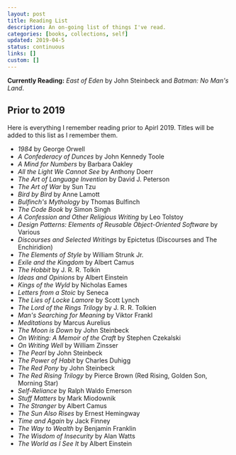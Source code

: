 ```yaml
---
layout: post
title: Reading List
description: An on-going list of things I've read.
categories: [books, collections, self]
updated: 2019-04-5
status: continuous
links: []
custom: []
---
```




**Currently Reading:** *East of Eden* by John Steinbeck and *Batman: No Man's Land*.

## Prior to 2019

Here is everything I remember reading prior to Apirl 2019. Titles will be added to this list as I remember them.

* *1984* by George Orwell
* *A Confederacy of Dunces* by John Kennedy Toole
* *A Mind for Numbers* by Barbara Oakley
* *All the Light We Cannot See* by Anthony Doerr
* *The Art of Language Invention* by David J. Peterson
* *The Art of War* by Sun Tzu
* *Bird by Bird* by Anne Lamott
* *Bulfinch's Mythology* by Thomas Bulfinch
* *The Code Book* by Simon Singh
* *A Confession and Other Religious Writing* by Leo Tolstoy
* *Design Patterns: Elements of Reusable Object-Oriented Software* by Various
* *Discourses and Selected Writings* by Epictetus (Discourses and The Enchiridion)
* *The Elements of Style* by William Strunk Jr.
* *Exile and the Kingdom* by Albert Camus
* *The Hobbit* by J. R. R. Tolkin
* *Ideas and Opinions* by Albert Einstein
* *Kings of the Wyld* by Nicholas Eames
* *Letters from a Stoic* by Seneca
* *The Lies of Locke Lamore* by Scott Lynch
* *The Lord of the Rings Trilogy* by J. R. R. Tolkien
* *Man's Searching for Meaning* by Viktor Frankl
* *Meditations* by Marcus Aurelius
* *The Moon is Down* by John Steinbeck
* *On Writing: A Memoir of the Craft* by Stephen Czekalski
* *On Writing Well* by William Zinsser
* *The Pearl* by John Steinbeck
* *The Power of Habit* by Charles Duhigg
* *The Red Pony* by John Steinbeck
* *The Red Rising Trilogy* by Pierce Brown (Red Rising, Golden Son, Morning Star)
* *Self-Reliance* by Ralph Waldo Emerson
* *Stuff Matters* by Mark Miodownik
* *The Stranger* by Albert Camus
* *The Sun Also Rises* by Ernest Hemingway
* *Time and Again* by Jack Finney
* *The Way to Wealth* by Benjamin Franklin
* *The Wisdom of Insecurity* by Alan Watts
* *The World as I See It* by Albert Einstein
